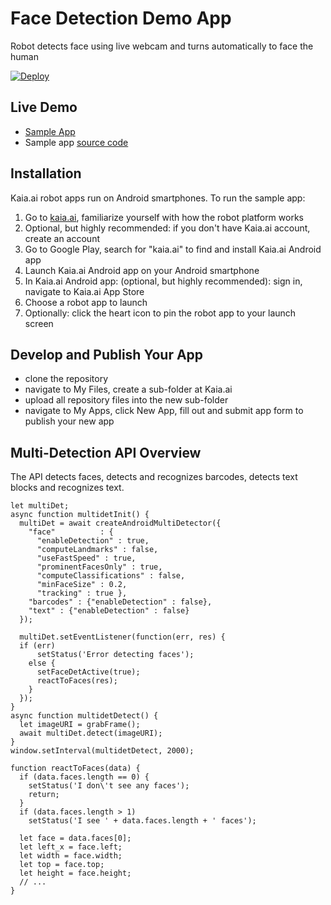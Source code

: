 # Face Detection Demo App
Robot detects face using live webcam and turns automatically to face the human

[![Deploy](https://www.oomwoo.com/wp-content/uploads/2018/11/deploy.png)](https://kaia.ai/deploy)

## Live Demo
- [Sample App](https://kaia.ai/view-app/5b8b8336c38e3b3579ca986f)
- Sample app [source code](https://github.com/kaiaai/tree/master/face-detection)

## Installation
Kaia.ai robot apps run on Android smartphones. To run the sample app:
1. Go to [kaia.ai](https://kaia.ai/), familiarize yourself with how the robot platform works
2. Optional, but highly recommended: if you don't have Kaia.ai account, create an account
3. Go to Google Play, search for "kaia.ai" to find and install Kaia.ai Android app
4. Launch Kaia.ai Android app on your Android smartphone
5. In Kaia.ai Android app: (optional, but highly recommended): sign in, navigate to Kaia.ai App Store
6. Choose a robot app to launch
7. Optionally: click the heart icon to pin the robot app to your launch screen 

## Develop and Publish Your App
- clone the repository
- navigate to My Files, create a sub-folder at Kaia.ai
- upload all repository files into the new sub-folder
- navigate to My Apps, click New App, fill out and submit app form to publish your new app

## Multi-Detection API Overview
The API detects faces, detects and recognizes barcodes, detects text blocks and recognizes text.
````
let multiDet;
async function multidetInit() {
  multiDet = await createAndroidMultiDetector({
    "face"          : {
      "enableDetection" : true,
      "computeLandmarks" : false,
      "useFastSpeed" : true,
      "prominentFacesOnly" : true,
      "computeClassifications" : false,
      "minFaceSize" : 0.2,
      "tracking" : true },
    "barcodes" : {"enableDetection" : false},
    "text" : {"enableDetection" : false}
  });

  multiDet.setEventListener(function(err, res) {
  if (err)
      setStatus('Error detecting faces');
    else {
      setFaceDetActive(true);
      reactToFaces(res);
    }
  });
}
async function multidetDetect() {
  let imageURI = grabFrame();
  await multiDet.detect(imageURI);
}
window.setInterval(multidetDetect, 2000);

function reactToFaces(data) {
  if (data.faces.length == 0) {
    setStatus('I don\'t see any faces');
    return;
  }
  if (data.faces.length > 1)
    setStatus('I see ' + data.faces.length + ' faces');
    
  let face = data.faces[0];
  let left_x = face.left;
  let width = face.width;
  let top = face.top;
  let height = face.height;
  // ...
}
````
